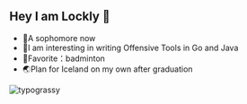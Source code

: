 ## Hey I am Lockly 👋

- 🎉A sophomore now
- 🚀I am interesting in writing Offensive Tools in Go and Java
- 🏸Favorite：badminton
- 🌏Plan for Iceland on my own after graduation
<div>
<img alt="typograssy" src="https://typograssy.deno.dev/api?text=%20BKLockly%20&l0=27282b&l1=88dafd&l2=3bdbde&l3=13b3ff&l4=1b5798&bg=0d1117&speed=179">
</div>
